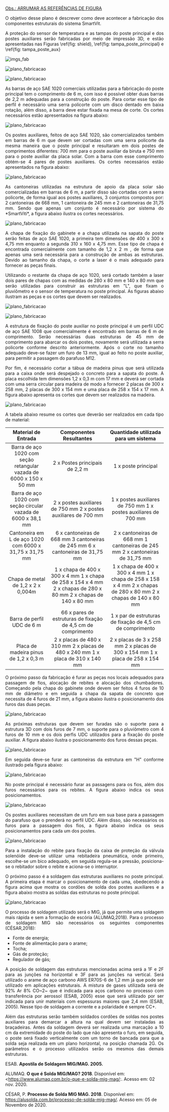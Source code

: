 <u>Obs.: ARRUMAR AS REFERÊNCIAS DE FIGURA</u>

<p align = "justify"> O objetivo desse plano é descrever como deve acontecer a fabricação dos componentes  estruturais do sistema SmartVit.


<p align = "justify"> A proteção do sensor de temperatura e as tampas do poste principal e dos postes auxiliares serão fabricadas por meio de impressão 3D, e estão apresentadas nas Figuras \ref{fig: shield}, \ref{fig: tampa_poste_principal} e \ref{fig: tampa_poste_aux}


![imgs_fab](imgs_fab/shield_3D.png)

![plano_fabricacao](imgs_fab/tampa_poste_principal_3D.png)

![plano_fabricacao](imgs_fab/tampa_poste_aux_3D.png)

<p align = "justify"> As barras de aço SAE 1020 comerciais utilizadas para a fabricação do poste principal tem o comprimento de 6 m, com isso é possível obter duas barras de 2,2 m adequadas para a construção do poste. Para cortar esse tipo de perfil é necessário uma serra policorte com um disco dentado em baixa rotação, além disso, a barra deve estar fixada na mesa de corte. Os cortes necessários estão apresentados na figura abaixo:

![plano_fabricacao](imgs_fab/cortesposteprincipal.png)

<p align = "justify"> Os postes auxiliares, feitos de aço SAE 1020, são comercializados também em barras de 6 m que devem ser cortadas com uma serra policorte da mesma maneira que o poste principal e resultaram em dois postes de comprimentos diferentes: 700 mm para o poste auxiliar da biruta e 750 mm para o poste auxiliar da placa solar. Com a barra com esse comprimento obtém-se 4 pares de postes auxiliares.  Os cortes necessários estão apresentados na figura abaixo:

![plano_fabricacao](imgs_fab/postescortess.PNG)

<p align = "justify"> As cantoneiras utilizadas na estrutura de apoio da placa solar são comercializadas em barras de 6 m, a partir disso são cortadas com a serra policorte, de forma igual aos postes auxiliares, 3 conjuntos compostos por: 2 cantoneiras de 668 mm, 1 cantoneira de 245 mm e 2 cantoneiras de 31,75 mm. Sendo que apenas um conjunto é necessário por sistema do *SmartViti*, a figura abaixo ilustra os cortes necessários.

![plano_fabricacao](imgs_fab/cantoneiracortess.png)

<p align = "justify"> A chapa de fixação do gabinete e a chapa utilizada na sapata do poste serão feitas de aço SAE 1020, a primeira tem dimensões de 400 x 300 x 4,75 mm enquanto a segunda 310 x 160 x 4,75 mm. Esse tipo de chapa é encontrada comercialmente com tamanho de 1,2 x 2 m , de forma que apenas uma será necessária para a construção de ambas as estruturas. Devido ao tamanho da chapa, o corte a laser é o mais adequado para fornecer as peças finais.

<p align = "justify"> Utilizando o restante da chapa de aço 1020, será cortado também a laser dois pares de chapas com  as medidas de 280 x 80 mm e 140 x 80 mm que serão utilizadas para construir as estruturas em "L", que fixam o pluviômetro e o sensor de temperatura no poste principal. As figuras abaixo  ilustram as peças e os cortes que devem ser realizados.

![plano_fabricacao](imgs_fab/placamaldita.png)

![plano_fabricacao](imgs_fab/placamaldita2.png)

<p align = "justify"> A estrutura de fixação do poste auxiliar no poste principal é um perfil UDC  de aço SAE 1008 que comercialmente é encontrado em barras de 6 m de comprimento. Serão necessárias duas estruturas de 45 mm de comprimento para abarcar os dois postes, novamente será utilizada a serra policorte conforme descrito anteriormente. Após o corte no tamanho adequado deve-se fazer um furo de 13 mm, igual ao feito no poste auxiliar, para permitir a passagem do parafuso M12.

<p align = "justify"> Por fim, é necessário cortar a tábua de madeira pinus que será utilizada para a caixa onde será despejado o concreto para a sapata do poste. A placa escolhida tem dimensões 1,2 x 0,3 m com 17 mm e deverá ser cortada com uma serra circular para madeira de modo a fornecer 2 placas de 300 x 258 mm, 2 placas de 300 x 154 mm e uma placa de 258 x 154 x 17 mm. A figura abaixo apresenta os cortes que devem ser realizados na madeira.

![plano_fabricacao](imgs_fab/chapamalditamaldeira.png)

<p align = "justify"> A tabela abaixo resume os cortes que deverão ser realizados em cada tipo de material:

|                         Material de Entrada                         |                                             Componentes Resultantes                                             |                                       Quantidade utilizada para um sistema                                      |
|:-------------------------------------------------------------------:|:---------------------------------------------------------------------------------------------------------------:|:---------------------------------------------------------------------------------------------------------------:|
| Barra de aço 1020 com seção retangular vazada de 6000 x 150 x 50 mm |                                          2 x Postes principais de 2,2 m                                         |                                               1 x poste principal                                               |
| Barra de aço 1020 com seção circular vazada de 6000 x 38,1 mm       |                         2 x postes auxiliares de 750 mm 2 x postes auxiliares de 700 mm                         |                         1 x postes auxiliares de 750 mm 1 x postes auxiliares de 700 mm                         |
| Cantoneira em L de aço 1020 com 6000 x 31,75 x 31,75 mm             |                  6 x cantoneiras de 668 mm 3 cantoneiras de 245 mm 6 x cantoneiras de 31,75 mm                  |                  2 x cantoneiras de 668 mm 1 cantoneiras de 245 mm 2 x cantoneiras de 31,75 mm                  |
| Chapa de metal de 1,2 x 2 x 0,004m                                  | 1 x chapa de 400 x 300 x 4 mm 1 x chapa de 258 x 154 x 4 mm 2 x chapas de 280 x 80 mm 2 x chapas de 140 x 80 mm | 1 x chapa de 400 x 300 x 4 mm 1 x chapa de 258 x 158 x 4 mm 2 x chapas de 280 x 80 mm 2 x chapas de 140 x 80 mm |
| Barra de perfil UDC de 6 m                                          |                           66 x pares de estruturas de fixação de 4,5 cm de comprimento                          |                            1 x par de estruturas de fixação de 4,5 cm de comprimento                            |
| Placa de madeira pinus de 1,2 x 0,3 m                               |                 2 x placas de 480 x 310 mm 2 x placas de 480 x 240 mm 1 x placa de 310 x 140 mm                 |                  2 x placas de 3 x 258 mm 2 x placas de 300 x 154 mm 1 x placa de 258 x 154 mm                  |

<p align = "justify"> O próximo passo da fabricação é furar as peças nos locais adequados para passagem de fios, alocação de rebites e alocação dos chumbadores. Começando pela chapa do gabinete onde devem ser feitos 4 furos de 10 mm de diâmetro e em seguida a chapa da sapata de concreto que necessita de 4 furos de 21 mm, a figura abaixo ilustra o posicionamento dos furos das duas peças.

![plano_fabricacao](imgs_fab/chapas1.png)

<p align = "justify"> As próximas estruturas que devem ser furadas são o suporte para a estrutura 3D com dois furos de 7 mm, o suporte para o pluviômetro com 4 furos de 10 mm e os dois perfis UDC utilizados para a fixação do poste auxiliar. A figura abaixo ilustra o posicionamento dos furos dessas peças.

![plano_fabricacao](imgs_fab/CHAPAS2.png)

<p align = "justify"> Em seguida deve-se furar as cantoneiras da estrutura em "H"  conforme ilustrado pela figura abaixo:

![plano_fabricacao](imgs_fab/estruturahfuros.png)

<p align = "justify"> No poste principal é necessário furar as passagens para os fios, além dos furos necessários para os rebites. A figura abaixo indica os seus posicionamentos.

![plano_fabricacao](imgs_fab/Furosposteprincipal.png)

<p align = "justify"> Os postes auxiliares necessitam de um furo em sua base para a passagem do parafuso que o prenderá no perfil UDC. Além disso, são necessários os furos para a passagem dos fios, a figura abaixo indica os seus posicionamentos para cada um dos postes.

![plano_fabricacao](imgs_fab/furospostesauxiliares.PNG)

<p align = "justify"> Para a instalação do rebite para fixação da caixa de proteção da válvula solenóide deve-se utilizar uma rebitadeira pneumática, onde primeiro, escolhe-se um bico adequado, em seguida regula-se a pressão, posiciona-se o rebitador sobre o rebite e aciona-se o interruptor.


<p align = "justify"> O próximo passo é a soldagem das estruturas auxiliares no poste principal. A primeira etapa é marcar o posicionamento de cada uma, obedecendo a figura acima que mostra os cordões de solda dos postes auxiliares e a figura abaixo mostra as soldas das estruturas no poste principal.

![plano_fabricacao](imgs_fab/soldas.png)

<p align = "justify"> O processo de soldagem utilizado será o MIG, já que permite uma soldagem mais rápida e sem a formação de escória (ALUMAQ,2018). Para o processo de soldagem MIG são necessários os seguintes componentes (CÉSAR,2018):

* Fonte de energia;
* Fonte de alimentação para o arame;
* Tocha;
* Gás de proteção;
* Regulador de gás;

<p align = "justify"> A posição de soldagem das estruturas mencionadas acima será a 1F e 2F para as junções na horizontal e 3F para as junções na vertical. Será utilizado o  arame de aço carbono AWS ER70S-6 de  1,2 mm já que pode ser utilizado em aplicações estruturais. A mistura de gases utilizada será de 92% Ar 8% CO~2~ que é indicada para aços carbono no processo com transferência por aerossol (ESAB, 2005) esse que será utilizado por ser indicada para unir materiais com espessuras maiores que 2,4 mm  (ESAB, 2005). Nesse tipo de soldagem a corrente e a polaridade é sempre CC+.

<p align = "justify"> Além das estruturas serão também soldados cordões de soldas nos postes auxiliares para demarcar a altura na qual devem ser instaladas as braçadeiras. Antes da soldagem deverá ser realizada uma marcação a 10 cm da extremidade do poste do lado que não apresenta o furo, em seguida, o poste será fixado verticalmente com um torno de bancada para que a solda seja realizada em um plano horizontal, na posição chamada 2G. Os parâmetros e o processo utilizados serão os mesmos das demais estruturas.

ESAB. **Apostila de Soldagem MIG/MAG. 2005.**

ALUMAQ. **O que é Solda MIG/MAG? 2018**. Disponível em: <https://www.alumaq.com.br/o-que-e-solda-mig-mag/:. Acesso em: 02 nov. 2020.

CÉSAR, P. **Processo de Solda MIG MAG. 2018**. Disponível em: <https://alusolda.com.br/processo-de-solda-mig-mag/>. Acesso em: 05 de Novembro de 2020.
